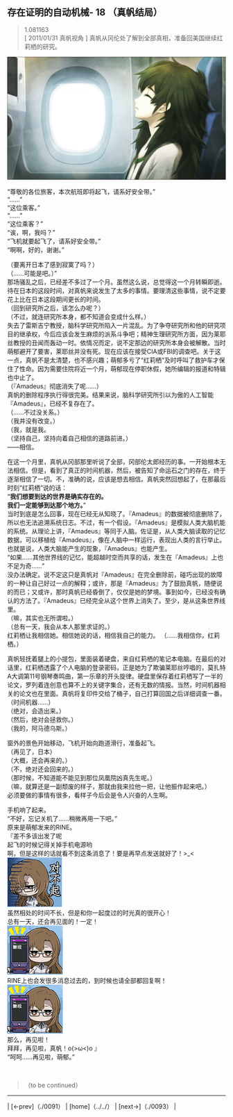 ## 存在证明的自动机械- 18 （真帆结局）
> 1.081163  
> [ 2011/01/31 真帆视角 ] 真帆从冈伦处了解到全部真相，准备回美国继续红莉栖的研究。  

![](../img/0092-1.png)

“尊敬的各位旅客，本次航班即将起飞，请系好安全带。”  
“……”  
“这位乘客。”  
“……”  
“这位乘客？”  
“诶，啊，我吗？”  
“飞机就要起飞了，请系好安全带。”  
“啊啊，好的，谢谢。”  

（要离开日本了感到寂寞了吗？）  
（……可能是吧。）”  
那场骚乱之后，已经差不多过了一个月。虽然这么说，总觉得这一个月转瞬即逝。待在日本的这段时间，对真帆来说发生了太多的事情。要理清这些事情，说不定要花上比在日本这段期间更长的时间。  
（回到研究所之后，该怎么办呢？）  
（不过，就连研究所本身，都不知道会变成什么样。）  
失去了雷斯吉宁教授，脑科学研究所陷入一片混乱。为了争夺研究所和他的研究项目的继承权，今后应该会发生麻烦的派系斗争吧；精神生理研究所方面，因为莱耶丝教授的丑闻而轰动一时。依情况而定，说不定那边的研究所本身会被解散。当时萌郁避开了要害，莱耶丝并没有死。现在应该在接受CIA或FBI的调查吧。关于这一点，真帆不是太清楚，也不感兴趣；萌郁多亏了“红莉栖”及时呼叫了救护车才保住了性命。因为需要住院将近一个月，萌郁现在停职休假，她所编辑的报道和特辑也中止了。  
（『Amadeus』彻底消失了呢……）  
真帆的删除程序执行得很完美。结果来说，脑科学研究所引以为傲的人工智能『Amadeus』，已经不复存在了。  
（……不过没关系。）  
（我并没有改变。）  
（我，就是我。  
（坚持自己，坚持向着自己相信的道路前进。）  
——相信。  

在这一个月里，真帆从冈部那里听说了全部，冈部伦太郎经历的事。一开始根本无法相信。但是，看到了真正的时间机器，然后，被告知了命运石之门的存在，终于逐渐相信了一切。不，准确的说，应该是想去相信。真帆突然回想起了，在那最后时刻“红莉栖”说的话：  
“**我们想要到达的世界是确实存在的。**  
 **我们一定能够到达那个地方。**”  
当时到底是怎么回事，现在已经无从知晓了。『Amadeus』的数据被彻底删除了，所以也无法追溯系统日志。不过，有一个假设。『Amadeus』是模拟人类大脑机能的系统。从理论上讲，『Amadeus』等同于人脑。佐证是，从人类大脑读取的记忆数据，可以移植给『Amadeus』，像在人脑中一样运行，表现出人类的言行举止。也就是说，人类大脑能产生的现象，『Amadeus』也能产生。  
“如果……其他世界线的记忆，能超越时空而共享的话，发生在『Amadeus』上也不足为奇……”  
没办法确定。说不定这只是真帆对『Amadeus』在完全删除前，碰巧出现的故障的一种让自己好过一点的解释；或许，那是『Amadeus』为了鼓励真帆，随便说的而已；又或许，那时真帆已经昏倒了，仅仅是她的梦境。事到如今，已经没有确认的方法了。『Amadeus』已经完全从这个世界上消失了。至少，是从这条世界线里。  
（嘛，其实也无所谓啦。）  
（总有一天，我会从本人那里求证的。）  
红莉栖让我相信她。相信她说的话，相信我自己的能力。
（……我相信你，红莉栖。）  

真帆轻抚着腿上的小提包，里面装着硬盘，来自红莉栖的笔记本电脑。在最后的对话里，红莉栖透露了个人电脑的登录密码，正是她为了欺骗莱耶丝哼唱的，莫扎特A大调第11号钢琴奏鸣曲，第一乐章的开头旋律。硬盘里保存着红莉栖写了一半的论文，罗列着连创意也算不上的关键字集合，还有无数的情报。当然，时间机器相关的论文也在里面。真帆将复印件交给了桶子，自己打算回国之后详细调查一番。  
（时间机器……）  
（绝对，会造出来。）  
（然后，绝对会拯救你。）  
（我的，阿马德乌斯。）  

窗外的景色开始移动，飞机开始向跑道滑行，准备起飞。  
（再见了，日本）  
（大概，还会再来的。）  
（不，绝对还会回来的。）  
（那时候，不知道能不能见到那位凤凰院凶真先生呢。）  
（嘛，就算还是一副颓废的样子，那就由我来拉他一把，让他振作起来吧。）  
必须要做的事情有很多，看样子今后会是令人兴奋的人生啊。  

手机响了起来。  
“不好，忘记关机了……稍微再用一下吧。”  
原来是萌郁发来的RINE。  
『差不多该出发了呢  
 起飞的时候记得关掉手机电源哟  
 啊，但是这样的话就看不到这条消息了！要是再早点发送就好了！>_<  
 ![](../img/emoji/moeka-sorry.png)  
 虽然相处的时间不长，但是和你一起度过的时光真的很开心！  
 总有一天，还会再见面的！一定！  
 ![](../img/emoji/moeka-thanks.png)  
 RINE上也会发很多消息过去的，到时候也请全部都回复啊！  
 ![](../img/emoji/moeka-thanks.png)  
 那么，再见啦！  
 拜拜，再见啦，真帆！o(>ω<)o 』  
“呵呵……再见啦，萌郁。”  


<br/>

> （to be continued）
---

| [←prev]（./0091） | [home]（../../） | [next→]（./0093） |
